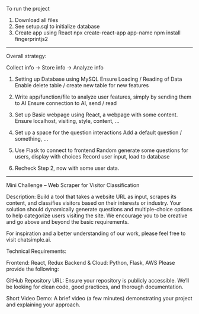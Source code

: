 To run the project
1. Download all files
2. See setup.sql to initialize database
3. Create app using React
   npx create-react-app app-name
   npm install fingerprintjs2
-------------------------------------------


Overall strategy:

Collect info -> Store info -> Analyze info


1. Setting up Database using MySQL
    Ensure Loading / Reading of Data 
    Enable delete table / create new table for new features

2. Write app/function/file to analyze user features, simply by sending them to AI
    Ensure connection to AI, send / read

3. Set up Basic webpage using React, a webpage with some content.
    Ensure localhost, visiting, style, content, ...

4. Set up a space for the question interactions
    Add a default question / something, ...

5. Use Flask to connect to frontend
    Random generate some questions for users, display with choices
    Record user input, load to database

6. Recheck Step 2, now with some user data.


-------------------------------------------
Mini Challenge – Web Scraper for Visitor Classification

Description:
Build a tool that takes a website URL as input, scrapes its content, and classifies visitors based on their interests or industry. Your solution should dynamically generate questions and multiple-choice options to help categorize users visiting the site. We encourage you to be creative and go above and beyond the basic requirements.

For inspiration and a better understanding of our work, please feel free to visit chatsimple.ai.

Technical Requirements:

Frontend: React, Redux
Backend & Cloud: Python, Flask, AWS
Please provide the following:

GitHub Repository URL: Ensure your repository is publicly accessible. We’ll be looking for clean code, good practices, and thorough documentation.

Short Video Demo: A brief video (a few minutes) demonstrating your project and explaining your approach.
